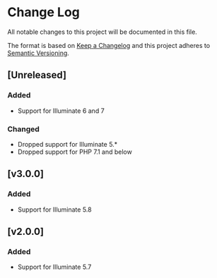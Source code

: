 # Change Log

All notable changes to this project will be documented in this file.

The format is based on [Keep a Changelog](http://keepachangelog.com/)
and this project adheres to [Semantic Versioning](http://semver.org/).

## [Unreleased]

### Added

* Support for Illuminate 6 and 7

### Changed

* Dropped support for Illuminate 5.*
* Dropped support for PHP 7.1 and below

## [v3.0.0]

### Added
  
* Support for Illuminate 5.8

## [v2.0.0]

### Added

* Support for Illuminate 5.7

